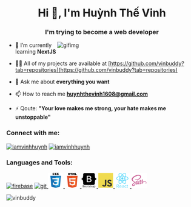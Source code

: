 <h1 align="center">Hi 👋, I'm Huỳnh Thế Vinh</h1>
<h3 align="center">I'm trying to become a web developer</h3>

<img  align="right" alt="gifimg" width="370" src="https://i.pinimg.com/originals/8b/35/fe/8b35fef55fba1a201c9c7a11d3ec3d64.gif">

- 🌱 I’m currently learning **NextJS**

- 👨‍💻 All of my projects are available at [https://github.com/vinbuddy?tab=repositories](https://github.com/vinbuddy?tab=repositories)

- 💬 Ask me about **everything you want**

- 📫 How to reach me **huynhthevinh1608@gmail.com**

- ⚡ Qoute: **"Your love makes me strong, your hate makes me unstoppable"**

<h3 align="left">Connect with me:</h3>
<p align="left">
<a href="https://fb.com/iamvinhhuynh" target="blank"><img align="center" src="https://raw.githubusercontent.com/rahuldkjain/github-profile-readme-generator/master/src/images/icons/Social/facebook.svg" alt="iamvinhhuynh" height="30" width="40" /></a>
<a href="https://instagram.com/vermon.js" target="blank"><img align="center" src="https://raw.githubusercontent.com/rahuldkjain/github-profile-readme-generator/master/src/images/icons/Social/instagram.svg" alt="iamvinhhuynh" height="30" width="40" /></a>
</p>

<h3 align="left">Languages and Tools:</h3>
<p align="left"></a> <a href="https://firebase.google.com/" target="_blank" rel="noreferrer"> <img src="https://www.vectorlogo.zone/logos/firebase/firebase-icon.svg" alt="firebase" width="40" height="40"/></a> <a href="https://git-scm.com/" target="_blank" rel="noreferrer"> <img src="https://www.vectorlogo.zone/logos/git-scm/git-scm-icon.svg" alt="git" width="40" height="40"/> </a> <a href="https://www.w3schools.com/css/" target="_blank" rel="noreferrer"> <img src="https://raw.githubusercontent.com/devicons/devicon/master/icons/css3/css3-original-wordmark.svg" alt="css3" width="40" height="40"/> </a> <a href="https://www.w3.org/html/" target="_blank" rel="noreferrer"> <img src="https://raw.githubusercontent.com/devicons/devicon/master/icons/html5/html5-original-wordmark.svg" alt="html5" width="40" height="40"/> </a> <a href="https://getbootstrap.com" target="_blank" rel="noreferrer"> <img src="https://raw.githubusercontent.com/devicons/devicon/master/icons/bootstrap/bootstrap-plain-wordmark.svg" alt="bootstrap" width="40" height="40"/> </a>  <a href="https://developer.mozilla.org/en-US/docs/Web/JavaScript" target="_blank" rel="noreferrer"> <img src="https://raw.githubusercontent.com/devicons/devicon/master/icons/javascript/javascript-original.svg" alt="javascript" width="40" height="40"/> </a> <a href="https://reactjs.org/" target="_blank" rel="noreferrer"> <img src="https://raw.githubusercontent.com/devicons/devicon/master/icons/react/react-original-wordmark.svg" alt="react" width="40" height="40"/> </a> <a href="https://sass-lang.com" target="_blank" rel="noreferrer"> <img src="https://raw.githubusercontent.com/devicons/devicon/master/icons/sass/sass-original.svg" alt="sass" width="40" height="40"/> </a> </p>

<p><img align="left" src="https://github-readme-stats.vercel.app/api/top-langs?username=vinbuddy&show_icons=true&locale=en&layout=compact" alt="vinbuddy" /></p>





